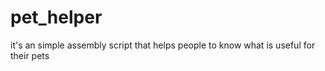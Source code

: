 # pet_helper
it's an simple assembly script that helps people to know what is useful for their pets
